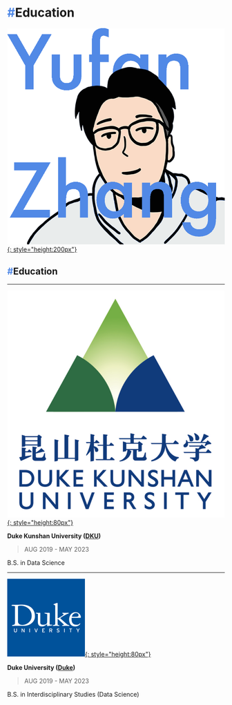 # <span style="color:#5189e6">**#**</span>**Education**

[![YUFAN](../img/logos/logo8_en.png){: style="height:200px"}](../index.md)

## <span style="color:#5189e6">**#**</span>**Education**

---

[![DKU](../img/logos/dku_ver.png){: style="height:80px"}](https://dukekunshan.edu.cn/)

**Duke Kunshan University ([DKU](https://dukekunshan.edu.cn/))**

> AUG 2019 - MAY 2023

B.S. in Data Science

---

[![Duke](../img/logos/dukesquare_blue.png){: style="height:80px"}](https://duke.edu/)

**Duke University ([Duke](https://duke.edu/))**

> AUG 2019 - MAY 2023

B.S. in Interdisciplinary Studies (Data Science)